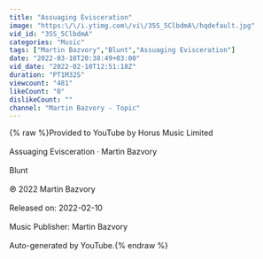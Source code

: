 ```yaml
---
title: "Assuaging Evisceration"
image: "https:\/\/i.ytimg.com\/vi\/35S_5ClbdmA\/hqdefault.jpg"
vid_id: "35S_5ClbdmA"
categories: "Music"
tags: ["Martin Bazvory","Blunt","Assuaging Evisceration"]
date: "2022-03-10T20:38:49+03:00"
vid_date: "2022-02-10T12:51:18Z"
duration: "PT1M32S"
viewcount: "481"
likeCount: "0"
dislikeCount: ""
channel: "Martin Bazvory - Topic"
---
```

{% raw %}Provided to YouTube by Horus Music Limited<br /><br />Assuaging Evisceration · Martin Bazvory<br /><br />Blunt<br /><br />℗ 2022 Martin Bazvory<br /><br />Released on: 2022-02-10<br /><br />Music  Publisher: Martin Bazvory<br /><br />Auto-generated by YouTube.{% endraw %}
